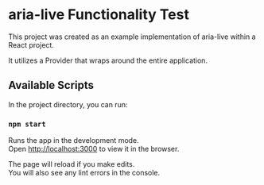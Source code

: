 # aria-live Functionality Test

This project was created as an example implementation of aria-live within a React project. 

It utilizes a Provider that wraps around the entire application.

## Available Scripts

In the project directory, you can run:

### `npm start`

Runs the app in the development mode.\
Open [http://localhost:3000](http://localhost:3000) to view it in the browser.

The page will reload if you make edits.\
You will also see any lint errors in the console.
